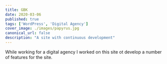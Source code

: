 ```yaml
---
title: GBK
date: 2020-03-06
published: true
tags: ['WordPress', 'Digital Agency']
cover_image: ./images/papyrus.jpg
canonical_url: false
description: "A site with continuous development"
---
```


While working for a digital agency I worked on this site ot develop a number of features for the site.